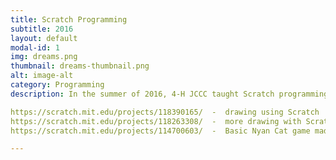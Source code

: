 ```yaml
---
title: Scratch Programming
subtitle: 2016
layout: default
modal-id: 1
img: dreams.png
thumbnail: dreams-thumbnail.png
alt: image-alt
category: Programming
description: In the summer of 2016, 4-H JCCC taught Scratch programming. Below are some links to programs developed in the club activities. Click the link to run the program.

https://scratch.mit.edu/projects/118390165/  -  drawing using Scratch
https://scratch.mit.edu/projects/118263308/  -  more drawing with Scratch
https://scratch.mit.edu/projects/114700603/  -  Basic Nyan Cat game made with Scratch

---
```

